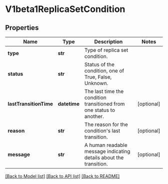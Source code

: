 # V1beta1ReplicaSetCondition

## Properties
Name | Type | Description | Notes
------------ | ------------- | ------------- | -------------
**type** | **str** | Type of replica set condition. | 
**status** | **str** | Status of the condition, one of True, False, Unknown. | 
**lastTransitionTime** | **datetime** | The last time the condition transitioned from one status to another. | [optional] 
**reason** | **str** | The reason for the condition&#39;s last transition. | [optional] 
**message** | **str** | A human readable message indicating details about the transition. | [optional] 

[[Back to Model list]](../README.md#documentation-for-models) [[Back to API list]](../README.md#documentation-for-api-endpoints) [[Back to README]](../README.md)


